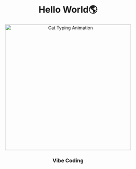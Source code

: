 <h1 align="center">Hello World🌎</h1>

<div align="center">
  <img src="[https://media.giphy.com/media/xT9IgzoKnwFNmISR8I/giphy.gif](https://media.giphy.com/media/HkFkuxrcSjeAhszTpS/giphy.gif?cid=ecf05e47cnz73jwkie3w9m0h7naer8n5sln598qsrdw82oa7&ep=v1_gifs_search&rid=giphy.gif&ct=g)" alt="Cat Typing Animation" width="400"/>
  <h3 align="center">Vibe Coding</h3>
</div>
